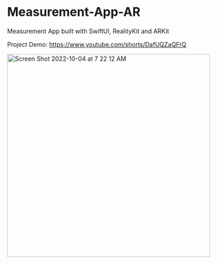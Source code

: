 # Measurement-App-AR
Measurement App built with SwiftUI, RealityKit and ARKit

Project Demo: https://www.youtube.com/shorts/DafUQZaQFrQ

<img width="471" alt="Screen Shot 2022-10-04 at 7 22 12 AM" src="https://user-images.githubusercontent.com/7616530/193844867-37d8ba47-7752-43d8-a9be-9994841a1f20.png">
